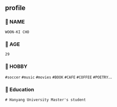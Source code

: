 ## profile

### 💬 NAME
`WOON-KI CHO`
### 💬 AGE
`29`
### 💬 HOBBY
`#soccer` `#music` `#movies` `#BOOK` `#CAFE` `#COFFEE` `#POETRY`...
### 💬 Education
`# Hanyang University Master's student`



